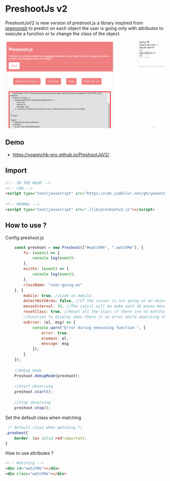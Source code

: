 # PreshootJs v2

PreshootJsV2 is new version of preshoot.js a library inspired from <a href="https://mathisonian.github.io/premonish">premonish</a> to predict on each object the user is going only with attributes to execute a function or to change the class of the object.

<img alt="preshoot.gif" src="./assets/preshoot.gif">

## Demo
- https://yoannchb-pro.github.io/PreshootJsV2/

## Import
```html
<!-- IN THE HEAD -->
<!-- CDN -->
<script type="text/javascript" src="https://cdn.jsdelivr.net/gh/yoannchb-pro/PreshootJsV2@latest/lib/preshootv2.js"></script>

<!-- NORMAL -->
<script type="text/javascript" src="./lib/preshootv2.js"></script>
```

## How to use ?
Config preshoot.js
```js
    const preshoot = new Preshoot(["#watchMe", ".watchMe"], {
        fn: (event) => {
            console.log(event);
        },
        exitFn: (event) => {
            console.log(event);
        },
        className: "user-going-on"
    }, {
        mobile: true, //Look on mobile
        detectWithArea: false, //If the cursor is not going on an object preshoot.js will detect the closer object
        mouseInterval: 30, //The calcul will be make each 30 mouse move loop
        resetClass: true, //Reset all the class if there are no matching element anymore
        //Function to display when there is an error while executing the function of an object
        onError: (el, msg) => {
            console.warn("Error during executing function ", {
                error: true,
                element: el,
                message: msg
            });
        }
    });

    //Debug mode
    Preshoot.debugMode(preshoot);

    //Start observing
    preshoot.start();

    //Stop observing
    preshoot.stop();
```
Set the default class when matching
```css
 /* Default class when matching */
.preshoot{
    border: 5px solid red!important;
}
```
How to use attributes ?
```html
<!-- Watching -->
<div id="watchMe"></div>
<div class="watchMe"></div>
```
